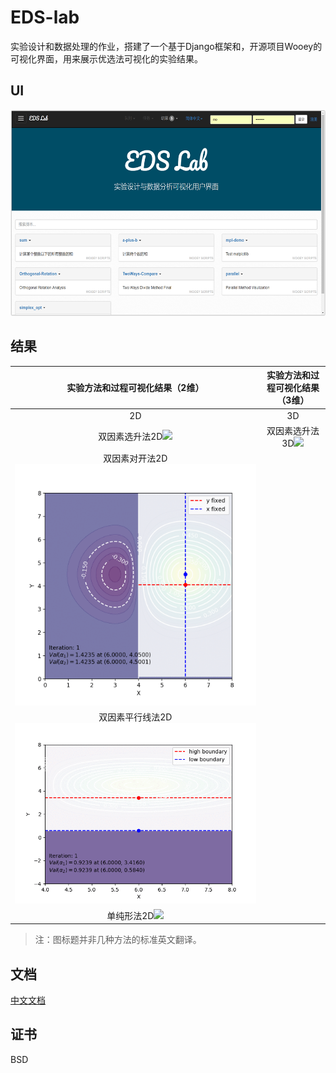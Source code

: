# EDS-lab

实验设计和数据处理的作业，搭建了一个基于Django框架和，开源项目Wooey的可视化界面，用来展示优选法可视化的实验结果。



## UI



<div width="50%">
<center ><img src="assets/ui.png" ></img></center>
</div>


## 结果 

|               实验方法和过程可视化结果（2维）                |               实验方法和过程可视化结果（3维）                |
| :----------------------------------------------------------: | :----------------------------------------------------------: |
|                              2D                              |                              3D                              |
| 双因素选升法2D<img src="assets/Orthogonal-Rotation-2D-fps5.gif" width="100%"></img> | 双因素选升法3D<img src="assets/Orthogonal-Rotation-3D-fps5.gif" width="100%"></img> |
| <center>双因素对开法2D<img src="assets/TwoWays-001.gif" width="100%"></img></center> |                                                              |
| 双因素平行线法2D<img src="assets/parallel-001.gif" width="100%"></img> |                                                              |
| 单纯形法2D<img src="assets/simpleopt-001.gif" width="100%"></img> |                                                              |

> 注：图标题并非几种方法的标准英文翻译。



## 文档

[中文文档](http://eds-lab.readthedocs.io/)



## 证书

BSD